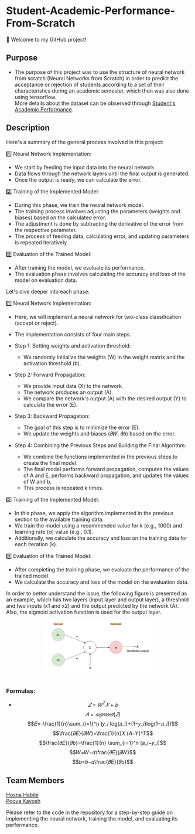 # Student-Academic-Performance-From-Scratch

👋 Welcome to my GitHub project!

## Purpose
- The purpose of this project was to use the structure of neural network from scratch (Neural Networks from Scratch) in order to predict the acceptance or rejection of students according to a set of their characteristics during an academic semester, which then was also done using tensorflow.</br >
More details about the dataset can be observed through [Student's Academic Performance](https://www.kaggle.com/datasets/aljarah/xAPI-Edu-Data).

## Description
Here's a summary of the general process involved in this project: </br>

1️⃣ Neural Network Implementation:
   - We start by feeding the input data into the neural network.
   - Data flows through the network layers until the final output is generated.
   - Once the output is ready, we can calculate the error.

2️⃣ Training of the Implemented Model:
   - During this phase, we train the neural network model.
   - The training process involves adjusting the parameters (weights and biases) based on the calculated error.
   - The adjustment is done by subtracting the derivative of the error from the respective parameter.
   - The process of feeding data, calculating error, and updating parameters is repeated iteratively.

3️⃣ Evaluation of the Trained Model:
   - After training the model, we evaluate its performance.
   - The evaluation phase involves calculating the accuracy and loss of the model on evaluation data.

Let's dive deeper into each phase: </br>

1️⃣ Neural Network Implementation:
   - Here, we will implement a neural network for two-class classification (accept or reject).
   - The implementation consists of four main steps.

   - Step 1: Setting weights and activation threshold:
     - We randomly initialize the weights (W) in the weight matrix and the activation threshold (b).

   - Step 2: Forward Propagation:
     - We provide input data (X) to the network.
     - The network produces an output (A).
     - We compare the network's output (A) with the desired output (Y) to calculate the error (E).

   - Step 3: Backward Propagation:
     - The goal of this step is to minimize the error (E).
     - We update the weights and biases (𝜕𝑊, 𝜕𝑏) based on the error.

   - Step 4: Combining the Previous Steps and Building the Final Algorithm:
     - We combine the functions implemented in the previous steps to create the final model.
     - The final model performs forward propagation, computes the values of A and E, performs backward propagation, and updates the values of W and b.
     - This process is repeated k times.

2️⃣ Training of the Implemented Model:
   - In this phase, we apply the algorithm implemented in the previous section to the available training data.
   - We train the model using a recommended value for k (e.g., 1000) and learning rate (α) value (e.g., 0.1).
   - Additionally, we calculate the accuracy and loss on the training data for each iteration (k).

3️⃣ Evaluation of the Trained Model:
   - After completing the training phase, we evaluate the performance of the trained model.
   - We calculate the accuracy and loss of the model on the evaluation data.

In order to better understand the issue, the following figure is presented as an example, which has two layers (input layer and output layer), a threshold and two inputs (x1 and x2) and the output predicted by the network (A). Also, the sigmoid activation function is used for the output layer. </br>

<div align="center"><img src="https://github.com/HosnawHb/Student-Academic-Performance-From-Scratch/blob/main/NN.png?raw=true"width="60%"/></div> </br >

### Formulas:
  - $$𝑍=𝑊^𝑇 𝑋+𝑏$$
  $$𝐴=𝑠𝑖𝑔𝑚𝑜𝑖𝑑(𝑍)$$
  $$𝐸=-\frac{1}{n}\sum_{i=1}^n (𝑦_𝑖 log(𝑎_𝑖)+(1−𝑦_𝑖)log(1−𝑎_𝑖))$$
  $$\frac{𝜕𝐸}{𝜕𝑊}=\frac{1}{n}𝑋 (𝐴−𝑌)^𝑇$$
  $$\frac{𝜕𝐸}{𝜕b}=\frac{1}{n} \sum_{i=1}^n (𝑎_𝑖−𝑦_𝑖)$$
  $$𝑊=𝑊−𝛼\frac{𝜕𝐸}{𝜕𝑊}$$
  $$𝑏=𝑏−𝛼\frac{𝜕𝐸}{𝜕b}$$


## Team Members
[Hosna Habibi](https://github.com/HosnawHb) </br>
[Pooya Kavosh](https://github.com/Jarvis017) </br>

Please refer to the code in the repository for a step-by-step guide on implementing the neural network, training the model, and evaluating its performance.








